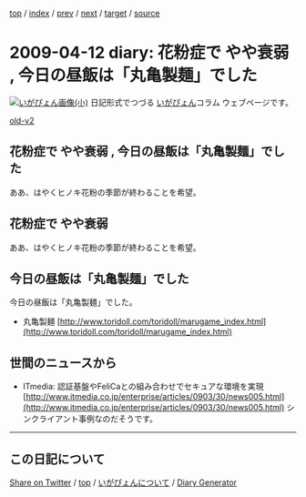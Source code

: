 [top](../index.html) 
 / [index](index.html) 
 / [prev](ig090408.html) 
 / [next](ig090415.html) 
 / [target](https://igapyon.github.io/diary/2009/ig090412.html) 
 / [source](https://github.com/igapyon/diary/blob/gh-pages/2009/ig090412.html.src.md) 

2009-04-12 diary: 花粉症で やや衰弱 , 今日の昼飯は「丸亀製麺」でした
=====================================================================================================
[![いがぴょん画像(小)](https://igapyon.github.io/diary/images/iga200306s.jpg "いがぴょん")](https://igapyon.github.io/diary/memo/memoigapyon.html) 日記形式でつづる [いがぴょん](https://igapyon.github.io/diary/memo/memoigapyon.html)コラム ウェブページです。

[old-v2](ig090412-orig.html)

## 花粉症で やや衰弱 , 今日の昼飯は「丸亀製麺」でした

ああ、はやくヒノキ花粉の季節が終わることを希望。


## 花粉症で やや衰弱

ああ、はやくヒノキ花粉の季節が終わることを希望。

## 今日の昼飯は「丸亀製麺」でした

今日の昼飯は「丸亀製麺」でした。

* 丸亀製麺
  [http://www.toridoll.com/toridoll/marugame_index.html](http://www.toridoll.com/toridoll/marugame_index.html)

## 世間のニュースから

* ITmedia: 認証基盤やFeliCaとの組み合わせでセキュアな環境を実現
  [http://www.itmedia.co.jp/enterprise/articles/0903/30/news005.html](http://www.itmedia.co.jp/enterprise/articles/0903/30/news005.html)
  シンクライアント事例なのだそうです。

----------------------------------------------------------------------------------------------------

## この日記について

[Share on Twitter](https://twitter.com/intent/tweet?hashtags=igapyon%2Cdiary%2C%E3%81%84%E3%81%8C%E3%81%B4%E3%82%87%E3%82%93&text=%E8%8A%B1%E7%B2%89%E7%97%87%E3%81%A7+%E3%82%84%E3%82%84%E8%A1%B0%E5%BC%B1+%2C+%E4%BB%8A%E6%97%A5%E3%81%AE%E6%98%BC%E9%A3%AF%E3%81%AF%E3%80%8C%E4%B8%B8%E4%BA%80%E8%A3%BD%E9%BA%BA%E3%80%8D%E3%81%A7%E3%81%97%E3%81%9F&url=https%3A%2F%2Figapyon.github.io%2Fdiary%2F2009%2Fig090412.html) / [top](../index.html) / [いがぴょんについて](https://igapyon.github.io/diary/memo/memoigapyon.html) / [Diary Generator](https://github.com/igapyon/igapyonv3)
